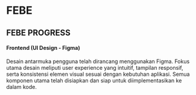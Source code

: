 # FEBE
## FEBE PROGRESS
#### Frontend (UI Design - Figma)
Desain antarmuka pengguna telah dirancang menggunakan Figma. Fokus utama desain meliputi user experience yang intuitif, tampilan responsif, serta konsistensi elemen visual sesuai dengan kebutuhan aplikasi. Semua komponen utama telah disiapkan dan siap untuk diimplementasikan ke dalam kode.
